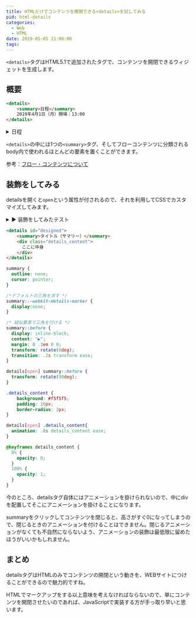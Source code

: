 ```yaml
---
title: HTMLだけでコンテンツを開閉できる<details>を試してみる
pid: html-details
categories:
  - Web
  - HTML
date: 2019-05-05 21:00:00
tags:
---
```

`<details>`タグはHTML5.1で追加されたタグで、コンテンツを開閉できるウィジェットを生成します。

## 概要

```html
<details>
    <summary>日程</summary>
    2019年4月1日（月）開場：13:00
</details>
```

<details>
    <summary>日程</summary>
    2019年4月1日（月）開場：13:00
</details>

`<details>`の中には1つの`<summary>`タグ、そしてフローコンテンツに分類されるbody内で使われるほとんどの要素を置くことができます。

参考：[フロー・コンテンツについて](https://www.tagindex.com/html5/basic/flow.html)


## 装飾をしてみる

detailsを開くと`open`という属性が付されるので、それを利用してCSSでカスタマイズしてみます。


<details id="designed">
    <summary>装飾をしてみたテスト</summary>
    <div class="details_content">
      CSSでアニメーションを付けてみました。
      <br><br><br><br>
      ...
      <br><br><br><br>      
     何も書くことがない！！
    </div>
</details>

<style>
#designed summary {
  outline: none;
  cursor: pointer;
}

#designed summary::-webkit-details-marker {
  display:none;
}

#designed summary::before {
  display: inline-block;
  content: "▶";
  margin: 0 .3em 0 0;
  transform: rotate(0deg);
  transition: .2s transform ease;
}

#designed[open] summary::before {
  transform: rotate(90deg);
}

#designed .details_content {
    background: #f5f5f5;
    padding: 16px;
    border-radius: 2px;
}

#designed[open] .details_content{
  animation: .8s details_content ease;
}
@keyframes details_content {
  0% {
    opacity: 0;
  }
  100% {
    opacity: 1;
  }
}
</style>


```html
<details id="designed">
    <summary>タイトル（サマリー）</summary>
    <div class="details_content">
      ここに中身
    </div>
</details>
```

```css
summary {
  outline: none;
  cursor: pointer;
}

/*デフォルトの三角を消す */
summary::-webkit-details-marker {
  display:none;
}

/* 疑似要素で三角を付ける */
summary::before {
  display: inline-block;
  content: "▶";
  margin: 0 .3em 0 0;
  transform: rotate(0deg);
  transition: .2s transform ease;
}

details[open] summary::before {
  transform: rotate(90deg);
}

.details_content {
    background: #f5f5f5;
    padding: 16px;
    border-radius: 2px;
}

details[open] .details_content{
  animation: .8s details_content ease;
}

@keyframes details_content {
  0% {
    opacity: 0;
  }
  100% {
    opacity: 1;
  }
}
```

今のところ、detailsタグ自体にはアニメーションを掛けられないので、中にdivを配置してそこにアニメーションを掛けることになります。

summaryをクリックしてコンテンツを閉じると、高さがすぐ0になってしまうので、閉じるときのアニメーションを付けることはできません。閉じるアニメーションがなくても不自然にならないよう、アニメーションの装飾は最低限に留めたほうがいいかもしれません。



## まとめ
detailsタグはHTMLのみでコンテンツの開閉という動きを、WEBサイトにつけることができるので魅力的ですね。

HTMLでマークアップをする以上意味を考えなければならないので、単にコンテンツを開閉させたいのであれば、JavaScriptで実装する方が手っ取り早いと思います。
